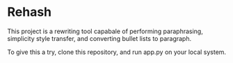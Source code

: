 # Rehash

This project is a rewriting tool capabale of performing paraphrasing, simplicity style transfer, and converting bullet lists to paragraph. 

To give this a try, clone this repository, and run app.py on your local system. 
